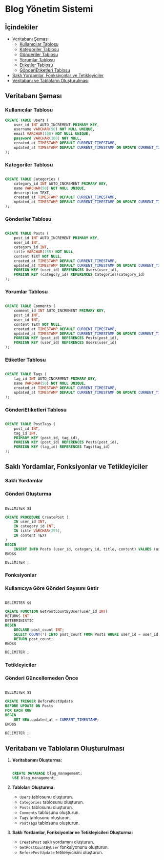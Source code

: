 # Blog Yönetim Sistemi 
## İçindekiler

- [Veritabanı Şeması](#veritabanı-şeması)
  - [Kullanıcılar Tablosu](#kullanıcılar-tablosu)
  - [Kategoriler Tablosu](#kategoriler-tablosu)
  - [Gönderiler Tablosu](#gönderiler-tablosu)
  - [Yorumlar Tablosu](#yorumlar-tablosu)
  - [Etiketler Tablosu](#etiketler-tablosu)
  - [GönderiEtiketleri Tablosu](#gönderietiketleri-tablosu)
- [Saklı Yordamlar, Fonksiyonlar ve Tetikleyiciler](#saklı-yordamlar-fonksiyonlar-ve-tetikleyiciler)
- [Veritabanı ve Tabloların Oluşturulması](#veritabanı-ve-tabloların-oluşturulması)

## Veritabanı Şeması

### Kullanıcılar Tablosu

```sql
CREATE TABLE Users (
    user_id INT AUTO_INCREMENT PRIMARY KEY,
    username VARCHAR(50) NOT NULL UNIQUE,
    email VARCHAR(100) NOT NULL UNIQUE,
    password VARCHAR(100) NOT NULL,
    created_at TIMESTAMP DEFAULT CURRENT_TIMESTAMP,
    updated_at TIMESTAMP DEFAULT CURRENT_TIMESTAMP ON UPDATE CURRENT_TIMESTAMP
);
```

### Kategoriler Tablosu

```sql

CREATE TABLE Categories (
    category_id INT AUTO_INCREMENT PRIMARY KEY,
    name VARCHAR(50) NOT NULL UNIQUE,
    description TEXT,
    created_at TIMESTAMP DEFAULT CURRENT_TIMESTAMP,
    updated_at TIMESTAMP DEFAULT CURRENT_TIMESTAMP ON UPDATE CURRENT_TIMESTAMP
);

```

### Gönderiler Tablosu

```sql

CREATE TABLE Posts (
    post_id INT AUTO_INCREMENT PRIMARY KEY,
    user_id INT,
    category_id INT,
    title VARCHAR(255) NOT NULL,
    content TEXT NOT NULL,
    created_at TIMESTAMP DEFAULT CURRENT_TIMESTAMP,
    updated_at TIMESTAMP DEFAULT CURRENT_TIMESTAMP ON UPDATE CURRENT_TIMESTAMP,
    FOREIGN KEY (user_id) REFERENCES Users(user_id),
    FOREIGN KEY (category_id) REFERENCES Categories(category_id)
);

```

### Yorumlar Tablosu

```sql

CREATE TABLE Comments (
    comment_id INT AUTO_INCREMENT PRIMARY KEY,
    post_id INT,
    user_id INT,
    content TEXT NOT NULL,
    created_at TIMESTAMP DEFAULT CURRENT_TIMESTAMP,
    updated_at TIMESTAMP DEFAULT CURRENT_TIMESTAMP ON UPDATE CURRENT_TIMESTAMP,
    FOREIGN KEY (post_id) REFERENCES Posts(post_id),
    FOREIGN KEY (user_id) REFERENCES Users(user_id)
);

```

### Etiketler Tablosu

```sql

CREATE TABLE Tags (
    tag_id INT AUTO_INCREMENT PRIMARY KEY,
    name VARCHAR(50) NOT NULL UNIQUE,
    created_at TIMESTAMP DEFAULT CURRENT_TIMESTAMP,
    updated_at TIMESTAMP DEFAULT CURRENT_TIMESTAMP ON UPDATE CURRENT_TIMESTAMP
);

```

### GönderiEtiketleri Tablosu

```sql

CREATE TABLE PostTags (
    post_id INT,
    tag_id INT,
    PRIMARY KEY (post_id, tag_id),
    FOREIGN KEY (post_id) REFERENCES Posts(post_id),
    FOREIGN KEY (tag_id) REFERENCES Tags(tag_id)
);

```

## Saklı Yordamlar, Fonksiyonlar ve Tetikleyiciler

### Saklı Yordamlar

### Gönderi Oluşturma

```sql

DELIMITER $$

CREATE PROCEDURE CreatePost (
    IN user_id INT,
    IN category_id INT,
    IN title VARCHAR(255),
    IN content TEXT
)
BEGIN
    INSERT INTO Posts (user_id, category_id, title, content) VALUES (user_id, category_id, title, content);
END$$

DELIMITER ;

```

### Fonksiyonlar

### Kullanıcıya Göre Gönderi Sayısını Getir

```sql

DELIMITER $$

CREATE FUNCTION GetPostCountByUser(user_id INT)
RETURNS INT
DETERMINISTIC
BEGIN
    DECLARE post_count INT;
    SELECT COUNT(*) INTO post_count FROM Posts WHERE user_id = user_id;
    RETURN post_count;
END$$

DELIMITER ;

```

### Tetikleyiciler

### Gönderi Güncellemeden Önce

```sql

DELIMITER $$

CREATE TRIGGER BeforePostUpdate
BEFORE UPDATE ON Posts
FOR EACH ROW
BEGIN
    SET NEW.updated_at = CURRENT_TIMESTAMP;
END$$

DELIMITER ;

```

## Veritabanı ve Tabloların Oluşturulması

1. **Veritabanını Oluşturma:**
    
    ```sql
    
    CREATE DATABASE blog_management;
    USE blog_management;
    
    ```
    
2. **Tabloları Oluşturma:**
    - `Users` tablosunu oluşturun.
    - `Categories` tablosunu oluşturun.
    - `Posts` tablosunu oluşturun.
    - `Comments` tablosunu oluşturun.
    - `Tags` tablosunu oluşturun.
    - `PostTags` tablosunu oluşturun.
3. **Saklı Yordamlar, Fonksiyonlar ve Tetikleyicileri Oluşturma:**
    - `CreatePost` saklı yordamını oluşturun.
    - `GetPostCountByUser` fonksiyonunu oluşturun.
    - `BeforePostUpdate` tetikleyicisini oluşturun.